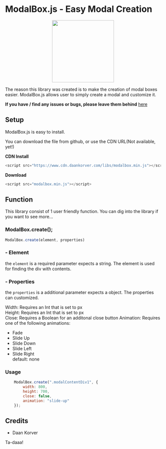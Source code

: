 # ModalBox.js - Easy Modal Creation

<p align="center">
  <img width=200 src="https://i.ibb.co/nP1HrmZ/modalbox.png">
</p>

The reason this library was created is to make the creation of modal boxes easier. ModalBox.js allows user to simply create a modal and customize it.

**If you have / find any issues or bugs, please leave them behind** [here](https://github.com/DaanKorver/ModalBox.js/issues)

## Setup

ModalBox.js is easy to install.

You can download the file from github, or use the CDN URL(Not available, yet!)

**CDN Install**

```javascript
<script src="https://www.cdn.daankorver.com/libs/modalbox.min.js"></script>
```

**Download**

```javascript
<script src="modalbox.min.js"></script>
```

## Function

This library consist of 1 user friendly function. You can dig into the library if you want to see more...

### ModalBox.create();

```javascript
ModalBox.create(element, properties)
```

### - Element
the ``` element ``` is a required parameter expects a string.
The element is used for finding the div with contents.

### - Properties
the ``` properties ``` is a additional parameter expects a object.
The properties can customized.

Width: Requires an Int that is set to px  
Height: Requires an Int that is set to px  
Close: Requires a Boolean for an additonal close button
Animation: Requires one of the following animations:
* Fade
* Slide Up
* Slide Down
* Slide Left
* Slide Right   
default: none


### Usage

```javascript
    ModalBox.create(".modalContentDiv1", {
        width: 800,
        height: 700,
        close: false,
        animation: "slide-up"
    });
```

## Credits
* Daan Korver


Ta-daaa!